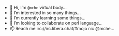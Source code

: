 - 👋 Hi, I’m `@mche` virtual body...
- 👀 I’m interested in so many things...
- 🌱 I’m currently learning some things...
- 💞️ I’m looking to collaborate on perl language...
- 📫 Reach me irc://irc.libera.chat/#mojo nic @mche...

<!---
mche/mche is a ✨ special ✨ repository because its `README.md` (this file) appears on your GitHub profile.
You can click the Preview link to take a look at your changes.
--->
